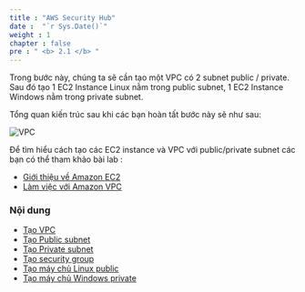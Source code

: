 ```yaml
---
title : "AWS Security Hub"
date :  "`r Sys.Date()`" 
weight : 1 
chapter : false
pre : " <b> 2.1 </b> "
---
```


Trong bước này, chúng ta sẽ cần tạo một VPC có 2 subnet public / private. Sau đó tạo 1 EC2 Instance Linux nằm trong public subnet,  1 EC2 Instance Windows nằm trong private subnet.

Tổng quan kiến trúc sau khi các bạn hoàn tất bước này sẽ như sau:

![VPC](/images/arc-01.png)

Để tìm hiểu cách tạo các EC2 instance và VPC với public/private subnet các bạn có thể tham khảo bài lab :
  - [Giới thiệu về Amazon EC2](https://000004.awsstudygroup.com/vi/)
  - [Làm việc với Amazon VPC](https://000003.awsstudygroup.com/vi/) 


### Nội dung
  - [Tạo VPC](2.1.1-createvpc/)
  - [Tạo Public subnet](2.1.2-createpublicsubnet/)
  - [Tạo Private subnet](2.1.3-createprivatesubnet/)
  - [Tạo security group](2.1.4-createsecgroup/)
  - [Tạo máy chủ Linux public](2.1.5-createec2linux/)
  - [Tạo máy chủ Windows private](2.1.6-createec2windows/)
